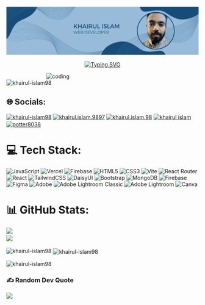 ![logo](https://github.com/Khairul-islam98/Khairul-islam98/blob/main/Blue%20Modern%20Marketing%20Manager%20LinkedIn%20Banner.png)

<p align="center">
 <a href="https://git.io/typing-svg"><img src="https://readme-typing-svg.demolab.com?font=Fira+Code&size=30&duration=3000&pause=1000&color=F70C0C&random=false&width=435&lines=Hi+%F0%9F%91%8B%2C+I'm+Khairul+Islam;A+passionate+frontend+;Developer+from;+Bangladesh" alt="Typing SVG" /></a>
</p>

<img align="right" alt="coding" width="400" src="https://user-images.githubusercontent.com/55389276/140866485-8fb1c876-9a8f-4d6a-98dc-08c4981eaf70.gif">

<p align="left"> <img src="https://komarev.com/ghpvc/?username=khairul-islam98&label=Profile%20views&color=0e75b6&style=flat" alt="khairul-islam98" /> </p>

## 🌐 Socials:
<p align="left">
<a href="https://linkedin.com/in/khairul-islam98" target="blank"><img align="center" src="https://raw.githubusercontent.com/rahuldkjain/github-profile-readme-generator/master/src/images/icons/Social/linked-in-alt.svg" alt="khairul-islam98" height="30" width="40" /></a>
<a href="https://fb.com/khairul.islam.9897" target="blank"><img align="center" src="https://raw.githubusercontent.com/rahuldkjain/github-profile-readme-generator/master/src/images/icons/Social/facebook.svg" alt="khairul.islam.9897" height="30" width="40" /></a>
<a href="https://instagram.com/khairul.islam.98" target="blank"><img align="center" src="https://raw.githubusercontent.com/rahuldkjain/github-profile-readme-generator/master/src/images/icons/Social/instagram.svg" alt="khairul.islam.98" height="30" width="40" /></a>
<a href="https://www.youtube.com/c/khairul islam" target="blank"><img align="center" src="https://raw.githubusercontent.com/rahuldkjain/github-profile-readme-generator/master/src/images/icons/Social/youtube.svg" alt="khairul islam" height="30" width="40" /></a>
<a href="https://discord.gg/potter8038" target="blank"><img align="center" src="https://raw.githubusercontent.com/rahuldkjain/github-profile-readme-generator/master/src/images/icons/Social/discord.svg" alt="potter8038" height="30" width="40" /></a>
</p>

# 💻 Tech Stack:
![JavaScript](https://img.shields.io/badge/javascript-%23323330.svg?style=for-the-badge&logo=javascript&logoColor=%23F7DF1E) ![Vercel](https://img.shields.io/badge/vercel-%23000000.svg?style=for-the-badge&logo=vercel&logoColor=white) ![Firebase](https://img.shields.io/badge/firebase-%23039BE5.svg?style=for-the-badge&logo=firebase) ![HTML5](https://img.shields.io/badge/html5-%23E34F26.svg?style=for-the-badge&logo=html5&logoColor=white) ![CSS3](https://img.shields.io/badge/css3-%231572B6.svg?style=for-the-badge&logo=css3&logoColor=white) ![Vite](https://img.shields.io/badge/vite-%23646CFF.svg?style=for-the-badge&logo=vite&logoColor=white) ![React Router](https://img.shields.io/badge/React_Router-CA4245?style=for-the-badge&logo=react-router&logoColor=white) ![React](https://img.shields.io/badge/react-%2320232a.svg?style=for-the-badge&logo=react&logoColor=%2361DAFB) ![TailwindCSS](https://img.shields.io/badge/tailwindcss-%2338B2AC.svg?style=for-the-badge&logo=tailwind-css&logoColor=white) ![DaisyUI](https://img.shields.io/badge/daisyui-5A0EF8?style=for-the-badge&logo=daisyui&logoColor=white) ![Bootstrap](https://img.shields.io/badge/bootstrap-%238511FA.svg?style=for-the-badge&logo=bootstrap&logoColor=white) ![MongoDB](https://img.shields.io/badge/MongoDB-%234ea94b.svg?style=for-the-badge&logo=mongodb&logoColor=white) ![Firebase](https://img.shields.io/badge/Firebase-039BE5?style=for-the-badge&logo=Firebase&logoColor=white) ![Figma](https://img.shields.io/badge/figma-%23F24E1E.svg?style=for-the-badge&logo=figma&logoColor=white) ![Adobe](https://img.shields.io/badge/adobe-%23FF0000.svg?style=for-the-badge&logo=adobe&logoColor=white) ![Adobe Lightroom Classic](https://img.shields.io/badge/Adobe%20Lightroom%20Classic-31A8FF.svg?style=for-the-badge&logo=Adobe%20Lightroom%20Classic&logoColor=white) ![Adobe Lightroom](https://img.shields.io/badge/Adobe%20Lightroom-31A8FF.svg?style=for-the-badge&logo=Adobe%20Lightroom&logoColor=white) ![Canva](https://img.shields.io/badge/Canva-%2300C4CC.svg?style=for-the-badge&logo=Canva&logoColor=white)
# 📊 GitHub Stats:
![](https://github-readme-stats.vercel.app/api?username=khairul-islam98&theme=dark&hide_border=false&include_all_commits=false&count_private=false)<br/>
![](https://github-readme-streak-stats.herokuapp.com/?user=khairul-islam98&theme=dark&hide_border=false)<br/>

<p><img align="left" src="https://github-readme-stats.vercel.app/api/top-langs?username=khairul-islam98&show_icons=true&locale=en&layout=compact" alt="khairul-islam98" /></p>

<p>&nbsp;<img align="center" src="https://github-readme-stats.vercel.app/api?username=khairul-islam98&show_icons=true&locale=en" alt="khairul-islam98" /></p>

<p><img align="center" src="https://github-readme-streak-stats.herokuapp.com/?user=khairul-islam98&" alt="khairul-islam98" /></p>

### ✍️ Random Dev Quote
![](https://quotes-github-readme.vercel.app/api?type=horizontal&theme=radical)
